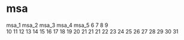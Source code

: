# msa
msa_1
msa_2
msa_3
msa_4
msa_5
6
7
8
9	
10
11
12
13
14
15
16
17
18
19
20
21
21
21
22
23
24
25
26
27
28
29
30
31
